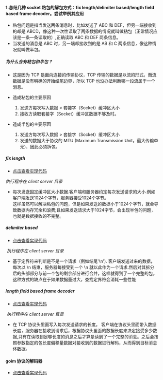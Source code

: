 #### 1.总结几种 socket 粘包的解包方式：fix length/delimiter based/length field based frame decoder。尝试举例其应用

* 粘包问题是指当发送两条消息时，比如发送了 ABC 和 DEF，但另一端接收到的却是 ABCD，像这种一次性读取了两条数据的情况就叫做粘包（正常情况应该是一条一条读取的）,正确读取 ABC 和 DEF 两条信息。
* 当发送的消息是 ABC 时，另一端却接收到的是 AB 和 C 两条信息，像这种情况就叫做半包。

##### 为什么会有粘包和半包？

* 这是因为 TCP 是面向连接的传输协议，TCP 传输的数据是以流的形式，而流数据是没有明确的开始结尾边界，所以 TCP 也没办法判断哪一段流属于一个消息。

* 造成粘包的主要原因
  1. 发送方每次写入数据 < 套接字（Socket）缓冲区大小
  2. 接收方读取套接字（Socket）缓冲区数据不够及时。
* 造成半包的主要原因
  1. 发送方每次写入数据 > 套接字（Socket）缓冲区大小
  2. 发送的数据大于协议的 MTU (Maximum Transmission Unit，最大传输单元)，因此必须拆包。

##### fix length

*  [点击查看实现代码](https://github.com/aliliin/geektime-go/tree/main/week9/fix_length)

*执行程序在 client server 目录*

* 每次发送固定缓冲区大小数据.客户端和服务器约定每次发送请求的大小.例如客户端发送1024个字节，服务器接受1024个字节。  
  这样虽然可以解决粘包的问题，但是如果发送的数据小于1024个字节，就会导致数据内存冗余和浪费;且如果发送请求大于1024字节，会出现半包的问题，也就是数据接收的不完整。

##### delimiter based

*  [点击查看实现代码](https://github.com/aliliin/geektime-go/tree/main/week9/delimiter_based)

​		*执行程序在 client  server 目录*

* 基于定界符来判断是不是一个请求（例如结尾'\n'). 客户端发送过来的数据，每次以 \n 结束，服务器每接受到一个 \n 就以此作为一个请求.然后对其拆分后的头部部分与前一个包的剩余部分进行合并，这样就得到了一个完整的包。这种方式的缺点在于如果数据量过大，查找定界符会消耗一些性能

##### length field based frame decoder

*  [点击查看实现代码](https://github.com/aliliin/geektime-go/tree/main/week9/frame_decoder)

​		*执行程序在 client  server 目录*

* 在 TCP 协议头里面写入每次发送请求的长度。 客户端在协议头里面带入数据长度，服务器在接收到请求后，根据协议头里面的数据长度来决定接受多少数据,只有在读取到足够长度的消息之后才算是读到了一个完整的消息。之后会按照参数指定的包长度偏移量数据对接收到的数据进行解码，从而得到目标消息体数据。

#### goim 协议的解码器
*  [点击查看实现代码](https://github.com/aliliin/geektime-go/tree/main/week9/goim_decode)